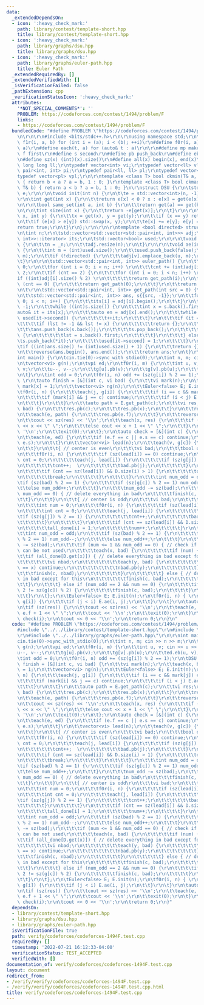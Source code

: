```yaml
---
data:
  _extendedDependsOn:
  - icon: ':heavy_check_mark:'
    path: library/contest/template-short.hpp
    title: library/contest/template-short.hpp
  - icon: ':heavy_check_mark:'
    path: library/graphs/dsu.hpp
    title: library/graphs/dsu.hpp
  - icon: ':heavy_check_mark:'
    path: library/graphs/euler-path.hpp
    title: Euler Path
  _extendedRequiredBy: []
  _extendedVerifiedWith: []
  _isVerificationFailed: false
  _pathExtension: cpp
  _verificationStatusIcon: ':heavy_check_mark:'
  attributes:
    '*NOT_SPECIAL_COMMENTS*': ''
    PROBLEM: https://codeforces.com/contest/1494/problem/F
    links:
    - https://codeforces.com/contest/1494/problem/F
  bundledCode: "#define PROBLEM \"https://codeforces.com/contest/1494/problem/F\"\r\
    \n\r\n\r\n#include <bits/stdc++.h>\r\n\r\nusing namespace std;\r\n\r\n#define\
    \ f1r(i, a, b) for (int i = (a); i < (b); ++i)\r\n#define f0r(i, a) f1r(i, 0,\
    \ a)\r\n#define each(t, a) for (auto& t : a)\r\n\r\n#define mp make_pair\r\n#define\
    \ f first\r\n#define s second\r\n#define pb push_back\r\n#define eb emplace_back\r\
    \n#define sz(x) (int)(x).size()\r\n#define all(x) begin(x), end(x)\r\n\r\ntypedef\
    \ long long ll;\r\ntypedef vector<int> vi;\r\ntypedef vector<ll> vl;\r\ntypedef\
    \ pair<int, int> pi;\r\ntypedef pair<ll, ll> pl;\r\ntypedef vector<pi> vpi;\r\n\
    typedef vector<pl> vpl;\r\n\r\ntemplate <class T> bool ckmin(T& a, const T& b)\
    \ { return b < a ? a = b, 1 : 0; }\r\ntemplate <class T> bool ckmax(T& a, const\
    \ T& b) { return a < b ? a = b, 1 : 0; }\n\r\nstruct DSU {\r\n\tstd::vector<int>\
    \ e;\r\n\r\n\tvoid init(int n) {\r\n\t\te = std::vector<int>(n, -1);\r\n\t}\r\n\
    \r\n\tint get(int x) {\r\n\t\treturn e[x] < 0 ? x : e[x] = get(e[x]);\r\n\t}\r\
    \n\r\n\tbool same_set(int a, int b) {\r\n\t\treturn get(a) == get(b);\r\n\t}\r\
    \n\r\n\tint size(int x) {\r\n\t\treturn -e[get(x)];\r\n\t}\r\n\r\n\tbool unite(int\
    \ x, int y) {\r\n\t\tx = get(x), y = get(y);\r\n\t\tif (x == y) return false;\r\
    \n\t\tif (e[x] > e[y]) std::swap(x, y);\r\n\t\te[x] += e[y]; e[y] = x;\r\n\t\t\
    return true;\r\n\t}\r\n};\r\n\r\n\r\ntemplate <bool directed> struct Euler {\r\
    \n\tint n;\r\n\tstd::vector<std::vector<std::pair<int, int>>> adj;\r\n\tstd::vector<std::vector<std::pair<int,\
    \ int>>::iterator> its;\r\n\tstd::vector<bool> used;\r\n\r\n\tvoid init(int _n)\
    \ {\r\n\t\tn = _n;\r\n\t\tadj.resize(n);\r\n\t}\r\n\r\n\tvoid ae(int u, int v)\
    \ {\r\n\t\tint m = (int)used.size();\r\n\t\tused.push_back(false);\r\n\t\tadj[u].emplace_back(v,\
    \ m);\r\n\t\tif (!directed) {\r\n\t\t\tadj[v].emplace_back(u, m);\r\n\t\t}\r\n\
    \t}\r\n\r\n\tstd::vector<std::pair<int, int>> euler_path() {\r\n\t\tint cnt =\
    \ 0;\r\n\t\tfor (int i = 0; i < n; i++) \r\n\t\t\tcnt += (int)adj[i].size() %\
    \ 2;\r\n\t\tif (cnt == 2) {\r\n\t\t\tfor (int i = 0; i < n; i++) \r\n\t\t\t\t\
    if ((int)adj[i].size() % 2) \r\n\t\t\t\t\treturn get_path(i);\r\n\t\t} else if\
    \ (cnt == 0) {\r\n\t\t\treturn get_path(0);\r\n\t\t}\r\n\t\treturn {};\r\n\t}\r\
    \n\t\r\n\tstd::vector<std::pair<int, int>> get_path(int src = 0) {\r\n\t\tits.resize(n);\r\
    \n\t\tstd::vector<std::pair<int, int>> ans, s{{src, -1}};\r\n\t\tfor (int i =\
    \ 0; i < n; i++) {\r\n\t\t\tits[i] = adj[i].begin();\r\n\t\t}\r\n\t\tint lst =\
    \ -1;\r\n\t\twhile ((int)s.size()) {\r\n\t\t\tint x = s.back().first;\r\n\t\t\t\
    auto& it = its[x];\r\n\t\t\tauto en = adj[x].end();\r\n\t\t\twhile (it != en &&\
    \ used[it->second]) {\r\n\t\t\t\t++it;\r\n\t\t\t}\r\n\t\t\tif (it == en) {\r\n\
    \t\t\t\tif (lst != -1 && lst != x) {\r\n\t\t\t\t\treturn {};\r\n\t\t\t\t}\r\n\t\
    \t\t\tans.push_back(s.back());\r\n\t\t\t\ts.pop_back();\r\n\t\t\t\tif ((int)s.size())\
    \ {\r\n\t\t\t\t\tlst = s.back().first;\r\n\t\t\t\t}\r\n\t\t\t} else {\r\n\t\t\t\
    \ts.push_back(*it);\r\n\t\t\t\tused[it->second] = 1;\r\n\t\t\t}\r\n\t\t}\r\n\t\
    \tif ((int)ans.size() != (int)used.size() + 1) {\r\n\t\t\treturn {};\r\n\t\t}\r\
    \n\t\treverse(ans.begin(), ans.end());\r\n\t\treturn ans;\r\n\t}\r\n};\r\n\r\n\
    int main() {\r\n\tcin.tie(0)->sync_with_stdio(0);\r\n\tint n, m; cin >> n >> m;\r\
    \n\tvector<vi> g(n);\r\n\tvpi ed;\r\n\tf0r(i, m) {\r\n\t\tint u, v; cin >> u >>\
    \ v;\r\n\t\tu--, v--;\r\n\t\tg[u].pb(v);\r\n\t\tg[v].pb(u);\r\n\t\ted.eb(u, v);\r\
    \n\t}\r\n\tint odd = 0;\r\n\tf0r(i, n) odd += (sz(g[i]) % 2 == 1);\r\n\tDSU D;\
    \ \r\n\tauto finish = [&](int c, vi bad) {\r\n\t\tvi mark(n);\r\n\t\teach(x, bad)\
    \ mark[x] = 1;\r\n\t\tvector<vi> ng(n);\r\n\t\tEuler<false> E; E.init(n);\r\n\t\
    \tf0r(i, n) {\r\n\t\t\teach(j, g[i]) {\r\n\t\t\t\tif (i == c && mark[j]) continue;\r\
    \n\t\t\t\tif (mark[i] && j == c) continue;\r\n\t\t\t\tif (i < j) E.ae(i, j);\r\
    \n\t\t\t}\r\n\t\t}\r\n\t\tauto path = E.get_path(c);\r\n\t\tvi res;\r\n\t\teach(x,\
    \ bad) {\r\n\t\t\tres.pb(c);\r\n\t\t\tres.pb(x);\r\n\t\t}\r\n\t\tres.pb(-1);\r\
    \n\t\teach(e, path) {\r\n\t\t\tres.pb(e.f);\r\n\t\t}\r\n\t\treverse(all(res));\r\
    \n\t\tcout << sz(res) << '\\n';\r\n\t\teach(x, res) {\r\n\t\t\tif (x < 0) cout\
    \ << x << \" \";\r\n\t\t\telse cout << x + 1 << \" \";\r\n\t\t}\r\n\t\tcout <<\
    \ '\\n';\r\n\t\texit(0);\r\n\t};\r\n\tauto check = [&](int c) {\r\n\t\tD.init(n);\r\
    \n\t\teach(e, ed) {\r\n\t\t\tif (e.f == c || e.s == c) continue;\r\n\t\t\tD.unite(e.f,\
    \ e.s);\r\n\t\t}\r\n\t\tvector<vi> lead(n);\r\n\t\teach(v, g[c]) {\r\n\t\t\tlead[D.get(v)].pb(v);\r\
    \n\t\t}\r\n\t\t{ // center is even\r\n\t\t\tvi bad;\r\n\t\t\tbool ok = true;\r\
    \n\t\t\tf0r(i, n) {\r\n\t\t\t\tif (sz(lead[i]) == 0) continue;\r\n\t\t\t\tint\
    \ cnt = 0;\r\n\t\t\t\teach(j, lead[i]) {\r\n\t\t\t\t\tif (sz(g[j]) % 2 == 1) {\r\
    \n\t\t\t\t\t\tcnt++;  \r\n\t\t\t\t\t\tbad.pb(j);\r\n\t\t\t\t\t}\r\n\t\t\t\t}\r\
    \n\t\t\t\tif (cnt == sz(lead[i]) && D.size(i) > 1) {\r\n\t\t\t\t\tok = false;\r\
    \n\t\t\t\t\tbreak;\r\n\t\t\t\t}\r\n\t\t\t}\r\n\t\t\tint num_odd = odd;\r\n\t\t\
    \tif (sz(bad) % 2 == 1) {\r\n\t\t\t\tif (sz(g[c]) % 2 == 1) num_odd--;\r\n\t\t\
    \t\telse num_odd++;\r\n\t\t\t}\r\n\t\t\tnum_odd -= sz(bad);\r\n\t\t\tif (ok &&\
    \ num_odd == 0) { // delete everything in bad\r\n\t\t\t\tfinish(c, bad);\r\n\t\
    \t\t}\r\n\t\t}\r\n\t\t{ // center is odd\r\n\t\t\tvi bad;\r\n\t\t\tvi all_done(n);\r\
    \n\t\t\tint num = 0;\r\n\t\t\tf0r(i, n) {\r\n\t\t\t\tif (sz(lead[i]) == 0) continue;\r\
    \n\t\t\t\tint cnt = 0;\r\n\t\t\t\teach(j, lead[i]) {\r\n\t\t\t\t\t\r\n\t\t\t\t\
    \tif (sz(g[j]) % 2 == 1) {\r\n\t\t\t\t\t\tcnt++;\r\n\t\t\t\t\t\tbad.pb(j);\r\n\
    \t\t\t\t\t}\r\n\t\t\t\t}\r\n\t\t\t\tif (cnt == sz(lead[i]) && D.size(i) > 1) {\r\
    \n\t\t\t\t\tall_done[i] = 1;\r\n\t\t\t\t\tnum++;\r\n\t\t\t\t}\r\n\t\t\t}\r\n\t\
    \t\tint num_odd = odd;\r\n\t\t\tif (sz(bad) % 2 == 1) {\r\n\t\t\t\tif (sz(g[c])\
    \ % 2 == 1) num_odd--;\r\n\t\t\t\telse num_odd++;\r\n\t\t\t}\r\n\t\t\tnum_odd\
    \ -= sz(bad);\r\n\t\t\tif (num <= 1 && num_odd == 0) { // check if one of bad\
    \ can be not used\r\n\t\t\t\teach(x, bad) {\r\n\t\t\t\t\tif (num) {\r\n\t\t\t\t\
    \t\tif (all_done[D.get(x)]) { // delete everything in bad except for this\r\n\t\
    \t\t\t\t\t\tvi nbad;\r\n\t\t\t\t\t\t\teach(y, bad) {\r\n\t\t\t\t\t\t\t\tif (y\
    \ == x) continue;\r\n\t\t\t\t\t\t\t\tnbad.pb(y);\r\n\t\t\t\t\t\t\t}\r\n\t\t\t\t\
    \t\t\tfinish(c, nbad);\r\n\t\t\t\t\t\t}\r\n\t\t\t\t\t} else { // delete everything\
    \ in bad except for this\r\n\t\t\t\t\t\tfinish(c, bad);\r\n\t\t\t\t\t}\r\n\t\t\
    \t\t}\r\n\t\t\t} else if (num_odd == 2 && num == 0) {\r\n\t\t\t\tif (sz(bad) %\
    \ 2 != sz(g[c]) % 2) {\r\n\t\t\t\t\tfinish(c, bad);\r\n\t\t\t\t}\r\n\t\t\t}\r\n\
    \t\t}\r\n\t};\r\n\tEuler<false> E; E.init(n);\r\n\tf0r(i, n) { \r\n\t\teach(j,\
    \ g[i]) {\r\n\t\t\tif (j < i) E.ae(i, j);\r\n\t\t}\r\n\t}\r\n\tauto res = E.euler_path();\r\
    \n\tif (sz(res)) {\r\n\t\tcout << sz(res) << '\\n';\r\n\t\teach(e, res) cout <<\
    \ e.f + 1 << \" \";\r\n\t\tcout << '\\n';\r\n\t\texit(0);\r\n\t}\r\n\tf0r(i, n)\
    \ check(i);\r\n\tcout << 0 << '\\n';\r\n\treturn 0;\r\n}\n"
  code: "#define PROBLEM \"https://codeforces.com/contest/1494/problem/F\"\r\n\r\n\
    #include \"../../library/contest/template-short.hpp\"\r\n#include \"../../library/graphs/dsu.hpp\"\
    \r\n#include \"../../library/graphs/euler-path.hpp\"\r\n\r\nint main() {\r\n\t\
    cin.tie(0)->sync_with_stdio(0);\r\n\tint n, m; cin >> n >> m;\r\n\tvector<vi>\
    \ g(n);\r\n\tvpi ed;\r\n\tf0r(i, m) {\r\n\t\tint u, v; cin >> u >> v;\r\n\t\t\
    u--, v--;\r\n\t\tg[u].pb(v);\r\n\t\tg[v].pb(u);\r\n\t\ted.eb(u, v);\r\n\t}\r\n\
    \tint odd = 0;\r\n\tf0r(i, n) odd += (sz(g[i]) % 2 == 1);\r\n\tDSU D; \r\n\tauto\
    \ finish = [&](int c, vi bad) {\r\n\t\tvi mark(n);\r\n\t\teach(x, bad) mark[x]\
    \ = 1;\r\n\t\tvector<vi> ng(n);\r\n\t\tEuler<false> E; E.init(n);\r\n\t\tf0r(i,\
    \ n) {\r\n\t\t\teach(j, g[i]) {\r\n\t\t\t\tif (i == c && mark[j]) continue;\r\n\
    \t\t\t\tif (mark[i] && j == c) continue;\r\n\t\t\t\tif (i < j) E.ae(i, j);\r\n\
    \t\t\t}\r\n\t\t}\r\n\t\tauto path = E.get_path(c);\r\n\t\tvi res;\r\n\t\teach(x,\
    \ bad) {\r\n\t\t\tres.pb(c);\r\n\t\t\tres.pb(x);\r\n\t\t}\r\n\t\tres.pb(-1);\r\
    \n\t\teach(e, path) {\r\n\t\t\tres.pb(e.f);\r\n\t\t}\r\n\t\treverse(all(res));\r\
    \n\t\tcout << sz(res) << '\\n';\r\n\t\teach(x, res) {\r\n\t\t\tif (x < 0) cout\
    \ << x << \" \";\r\n\t\t\telse cout << x + 1 << \" \";\r\n\t\t}\r\n\t\tcout <<\
    \ '\\n';\r\n\t\texit(0);\r\n\t};\r\n\tauto check = [&](int c) {\r\n\t\tD.init(n);\r\
    \n\t\teach(e, ed) {\r\n\t\t\tif (e.f == c || e.s == c) continue;\r\n\t\t\tD.unite(e.f,\
    \ e.s);\r\n\t\t}\r\n\t\tvector<vi> lead(n);\r\n\t\teach(v, g[c]) {\r\n\t\t\tlead[D.get(v)].pb(v);\r\
    \n\t\t}\r\n\t\t{ // center is even\r\n\t\t\tvi bad;\r\n\t\t\tbool ok = true;\r\
    \n\t\t\tf0r(i, n) {\r\n\t\t\t\tif (sz(lead[i]) == 0) continue;\r\n\t\t\t\tint\
    \ cnt = 0;\r\n\t\t\t\teach(j, lead[i]) {\r\n\t\t\t\t\tif (sz(g[j]) % 2 == 1) {\r\
    \n\t\t\t\t\t\tcnt++;  \r\n\t\t\t\t\t\tbad.pb(j);\r\n\t\t\t\t\t}\r\n\t\t\t\t}\r\
    \n\t\t\t\tif (cnt == sz(lead[i]) && D.size(i) > 1) {\r\n\t\t\t\t\tok = false;\r\
    \n\t\t\t\t\tbreak;\r\n\t\t\t\t}\r\n\t\t\t}\r\n\t\t\tint num_odd = odd;\r\n\t\t\
    \tif (sz(bad) % 2 == 1) {\r\n\t\t\t\tif (sz(g[c]) % 2 == 1) num_odd--;\r\n\t\t\
    \t\telse num_odd++;\r\n\t\t\t}\r\n\t\t\tnum_odd -= sz(bad);\r\n\t\t\tif (ok &&\
    \ num_odd == 0) { // delete everything in bad\r\n\t\t\t\tfinish(c, bad);\r\n\t\
    \t\t}\r\n\t\t}\r\n\t\t{ // center is odd\r\n\t\t\tvi bad;\r\n\t\t\tvi all_done(n);\r\
    \n\t\t\tint num = 0;\r\n\t\t\tf0r(i, n) {\r\n\t\t\t\tif (sz(lead[i]) == 0) continue;\r\
    \n\t\t\t\tint cnt = 0;\r\n\t\t\t\teach(j, lead[i]) {\r\n\t\t\t\t\t\r\n\t\t\t\t\
    \tif (sz(g[j]) % 2 == 1) {\r\n\t\t\t\t\t\tcnt++;\r\n\t\t\t\t\t\tbad.pb(j);\r\n\
    \t\t\t\t\t}\r\n\t\t\t\t}\r\n\t\t\t\tif (cnt == sz(lead[i]) && D.size(i) > 1) {\r\
    \n\t\t\t\t\tall_done[i] = 1;\r\n\t\t\t\t\tnum++;\r\n\t\t\t\t}\r\n\t\t\t}\r\n\t\
    \t\tint num_odd = odd;\r\n\t\t\tif (sz(bad) % 2 == 1) {\r\n\t\t\t\tif (sz(g[c])\
    \ % 2 == 1) num_odd--;\r\n\t\t\t\telse num_odd++;\r\n\t\t\t}\r\n\t\t\tnum_odd\
    \ -= sz(bad);\r\n\t\t\tif (num <= 1 && num_odd == 0) { // check if one of bad\
    \ can be not used\r\n\t\t\t\teach(x, bad) {\r\n\t\t\t\t\tif (num) {\r\n\t\t\t\t\
    \t\tif (all_done[D.get(x)]) { // delete everything in bad except for this\r\n\t\
    \t\t\t\t\t\tvi nbad;\r\n\t\t\t\t\t\t\teach(y, bad) {\r\n\t\t\t\t\t\t\t\tif (y\
    \ == x) continue;\r\n\t\t\t\t\t\t\t\tnbad.pb(y);\r\n\t\t\t\t\t\t\t}\r\n\t\t\t\t\
    \t\t\tfinish(c, nbad);\r\n\t\t\t\t\t\t}\r\n\t\t\t\t\t} else { // delete everything\
    \ in bad except for this\r\n\t\t\t\t\t\tfinish(c, bad);\r\n\t\t\t\t\t}\r\n\t\t\
    \t\t}\r\n\t\t\t} else if (num_odd == 2 && num == 0) {\r\n\t\t\t\tif (sz(bad) %\
    \ 2 != sz(g[c]) % 2) {\r\n\t\t\t\t\tfinish(c, bad);\r\n\t\t\t\t}\r\n\t\t\t}\r\n\
    \t\t}\r\n\t};\r\n\tEuler<false> E; E.init(n);\r\n\tf0r(i, n) { \r\n\t\teach(j,\
    \ g[i]) {\r\n\t\t\tif (j < i) E.ae(i, j);\r\n\t\t}\r\n\t}\r\n\tauto res = E.euler_path();\r\
    \n\tif (sz(res)) {\r\n\t\tcout << sz(res) << '\\n';\r\n\t\teach(e, res) cout <<\
    \ e.f + 1 << \" \";\r\n\t\tcout << '\\n';\r\n\t\texit(0);\r\n\t}\r\n\tf0r(i, n)\
    \ check(i);\r\n\tcout << 0 << '\\n';\r\n\treturn 0;\r\n}"
  dependsOn:
  - library/contest/template-short.hpp
  - library/graphs/dsu.hpp
  - library/graphs/euler-path.hpp
  isVerificationFile: true
  path: verify/codeforces/codeforces-1494F.test.cpp
  requiredBy: []
  timestamp: '2022-07-21 16:12:33-04:00'
  verificationStatus: TEST_ACCEPTED
  verifiedWith: []
documentation_of: verify/codeforces/codeforces-1494F.test.cpp
layout: document
redirect_from:
- /verify/verify/codeforces/codeforces-1494F.test.cpp
- /verify/verify/codeforces/codeforces-1494F.test.cpp.html
title: verify/codeforces/codeforces-1494F.test.cpp
---
```

